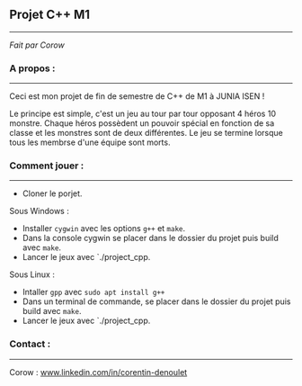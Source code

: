 ## Projet C++ M1
-----------------------
*Fait par Corow*

### A propos :
___
Ceci est mon projet de fin de semestre de C++ de M1 à JUNIA ISEN !

Le principe est simple, c'est un jeu au tour par tour opposant 4 héros 10 monstre. Chaque héros possèdent un pouvoir spécial en fonction de sa classe et les monstres sont de deux différentes.
Le jeu se termine lorsque tous les membrse d'une équipe sont morts.

### Comment jouer :
------------------------------------------------------
- Cloner le porjet.
	
Sous Windows :
- Installer `cygwin` avec les options `g++` et `make`.
- Dans la console cygwin se placer dans le dossier du projet puis build avec `make`.
- Lancer le jeux avec `./project_cpp.
 
Sous Linux :
- Intaller `gpp` avec `sudo apt install g++`
- Dans un terminal de commande, se placer dans le dossier du projet puis build avec `make`.
- Lancer le jeux avec `./project_cpp.

### Contact :
---
Corow : www.linkedin.com/in/corentin-denoulet
